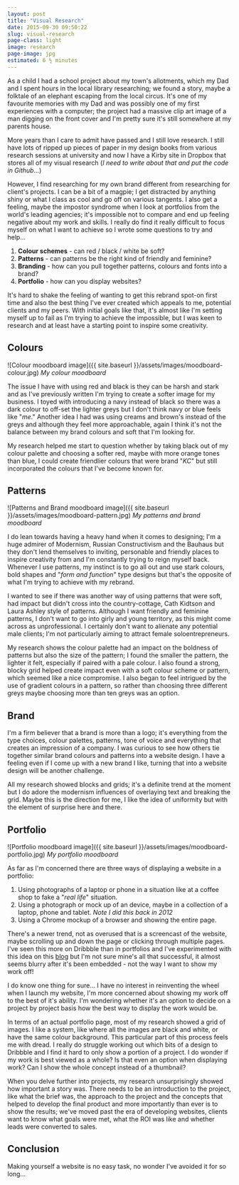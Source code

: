 ```yaml
---
layout: post
title: "Visual Research"
date: 2015-09-30 09:50:22
slug: visual-research
page-class: light
image: research
page-image: jpg
estimated: 6 ½ minutes
---
```


As a child I had a school project about my town's allotments, which my Dad and I spent hours in the local library researching; we found a story, maybe a folktale of an elephant escaping from the local circus. It's one of my favourite memories with my Dad and was possibly one of my first experiences with a computer; the project had a massive clip art image of a man digging on the front cover and I'm pretty sure it's still somewhere at my parents house.

More years than I care to admit have passed and I still love research. I still have lots of ripped up pieces of paper in my design books from various research sessions at university and now I have a Kirby site in Dropbox that stores all of my visual research (_I need to write about that and put the code in Github..._)

However, I find researching for my own brand different from researching for client's projects. I can be a bit of a magpie; I get distracted by anything shiny or what I class as cool and go off on various tangents.  I also get a feeling, maybe the impostor syndrome when I look at portfolios from the world's leading agencies; it's impossible not to compare and end up feeling negative about my work and skills. I really do find it really difficult to focus myself on what I want to achieve so I wrote some questions to try and help...

1. **Colour schemes** - can red / black / white be soft?
2. **Patterns** - can patterns be the right kind of friendly and feminine?
3. **Branding** - how can you pull together patterns, colours and fonts into a brand?
4. **Portfolio** - how can you display websites?

It's hard to shake the feeling of wanting to get this rebrand spot-on first time and also the best thing I've ever created which appeals to me, potential clients and my peers. With initial goals like that, it's almost like I'm setting myself up to fail as I'm trying to achieve the impossible, but I was keen to research and at least have a starting point to inspire some creativity.

## Colours

![Colour moodboard image]({{ site.baseurl }}/assets/images/moodboard-colour.jpg)
*My colour moodboard*

The issue I have with using red and black is they can be harsh and stark and as I've previously written I'm trying to create a softer image for my business. I toyed with introducing a navy instead of black so there was a dark colour to off-set the lighter greys but I don't think navy or blue feels like "_me_." Another idea I had was using creams and brown's instead of the greys and although they feel more approachable, again I think it's not the balance between my brand colours and soft that I'm looking for.

My research helped me start to question whether by taking black out of my colour palette and choosing a softer red, maybe with more orange tones than blue, I could create friendlier colours that were brand "_KC_" but still incorporated the colours that I've become known for.

## Patterns

![Patterns and Brand moodboard image]({{ site.baseurl }}/assets/images/moodboard-pattern.jpg)
*My patterns and brand moodboard*

I do lean towards having a heavy hand when it comes to designing; I'm a huge admirer of Modernism, Russian Constructivism and the Bauhaus but they don't lend themselves to inviting, personable and friendly places to inspire creativity from and I'm constantly trying to reign myself back.
Whenever I use patterns, my instinct is to go all out and use stark colours, bold shapes and "_form and function_" type designs but that's the opposite of what I'm trying to achieve with my rebrand.

I wanted to see if there was another way of using patterns that were soft, had impact but didn't cross into the country-cottage, Cath Kidtson and Laura Ashley style of patterns. Although I want friendly and feminine patterns, I don't want to go into girly and young territory, as this might come across as unprofessional. I certainly don't want to alienate any potential male clients; I'm not particularly aiming to attract female soloentrepreneurs.

My research shows the colour palette had an impact on the boldness of patterns but also the size of the pattern; I found the smaller the pattern, the lighter it felt, especially if paired with a pale colour. I also found a strong, blocky grid helped create impact even with a soft colour scheme or pattern, which seemed like a nice compromise. I also began to feel intrigued by the use of gradient colours in a pattern, so rather than choosing three different greys maybe choosing more than ten greys was an option.

## Brand

I'm a firm believer that a brand is more than a logo; it's everything from the type choices, colour palettes, patterns, tone of voice and everything that creates an impression of a company. I was curious to see how others tie together similar brand colours and patterns into a website design. I have a feeling even if I come up with a new brand I like, turning that into a website design will be another challenge.

All my research showed blocks and grids; it's a definite trend at the moment but I do adore the modernism influences of overlaying text and breaking the grid. Maybe this is the direction for me, I like the idea of uniformity but with the element of surprise here and there.

## Portfolio

![Portfolio moodboard image]({{ site.baseurl }}/assets/images/moodboard-portfolio.jpg)
*My portfolio moodboard*

As far as I'm concerned there are three ways of displaying a website in a portfolio:

1. Using photographs of a laptop or phone in a situation like at a coffee shop to fake a "_real life_" situation.
2. Using a photograph or mock up of an device, maybe in a collection of a laptop, phone and tablet. _Note I did this back in 2012_
3. Using a Chrome mockup of a browser and showing the entire page.

There's a newer trend, not as overused that is a screencast of the website, maybe scrolling up and down the page or clicking through multiple pages. I've seen this more on Dribbble than in portfolios and I've experimented with this idea on this [blog](/previously) but I'm not sure mine's all that successful, it almost seems blurry after it's been embedded - not the way I want to show my work off!

I do know one thing for sure... I have no interest in reinventing the wheel when I launch my website, I'm more concerned about showing my work off to the best of it's ability. I'm wondering whether it's an option to decide on a project by project basis how the best way to display the work would be.

In terms of an actual portfolio page, most of my research showed a grid of images. I like a system, like where all the images are black and white, or have the same colour background. This particular part of this process feels me with dread. I really do struggle working out which bits of a design to Dribbble and I find it hard to only show a portion of a project. I do wonder if my work is best viewed as a whole? Is that even an option when displaying work? Can I show the whole concept instead of a thumbnail?

When you delve further into projects, my research unsurprisingly showed how important a story was. There needs to be an introduction to the project, like what the brief was, the approach to the project and the concepts that helped to develop the final product and more importantly than ever is to show the results; we've moved past the era of developing websites, clients want to know what goals were met, what the ROI was like and whether leads were converted to sales.

## Conclusion

Making yourself a website is no easy task, no wonder I've avoided it for so long...
